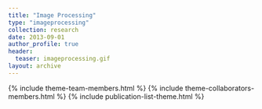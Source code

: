 ```yaml
---
title: "Image Processing"
type: "imageprocessing"
collection: research
date: 2013-09-01
author_profile: true
header:
  teaser: imageprocessing.gif
layout: archive
---
```


{% include theme-team-members.html %}
{% include theme-collaborators-members.html %}
{% include publication-list-theme.html %}
